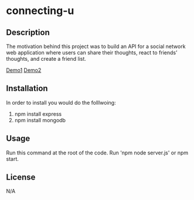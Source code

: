 # connecting-u

## Description

The motivation behind this project was to build an API for a social network web application where users can share their thoughts, react to friends’ thoughts, and create a friend list.

[Demo1](https://drive.google.com/file/d/1eGaagmVtAF937pW6uKOlvGCxlTlEOAOJ/view)
[Demo2](ttps://drive.google.com/file/d/1bUEckCX_Hp8fShRhOHYjtf4NWsmlXEAu/view)


## Installation
In order to install you would do the folllwoing:

1. npm install express
2. npm install mongodb


## Usage
Run this command at the root of the code. Run 'npm node server.js' or npm start.

## License
N/A